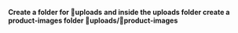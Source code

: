**Create a folder for 📁uploads**
**and inside the uploads folder create a product-images folder 📁uploads/📂product-images**

